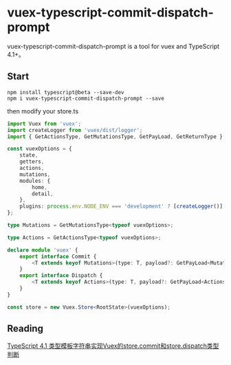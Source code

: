 # vuex-typescript-commit-dispatch-prompt
vuex-typescript-commit-dispatch-prompt is a tool for vuex and TypeScript 4.1+。

## Start

```
npm install typescript@beta --save-dev
npm i vuex-typescript-commit-dispatch-prompt --save
```

then modify your store.ts

```TypeScript
import Vuex from 'vuex';
import createLogger from 'vuex/dist/logger';
import { GetActionsType, GetMutationsType, GetPayLoad, GetReturnType } from 'vuex-typescript-commit-dispatch-prompt';

const vuexOptions = {
    state,
    getters,
    actions,
    mutations,
    modules: {
        home,
        detail,
    },
    plugins: process.env.NODE_ENV === 'development' ? [createLogger()] : [],
};

type Mutations = GetMutationsType<typeof vuexOptions>;

type Actions = GetActionsType<typeof vuexOptions>;

declare module 'vuex' {
    export interface Commit {
        <T extends keyof Mutations>(type: T, payload?: GetPayLoad<Mutations, T>, options?: CommitOptions): GetReturnType<Mutations, T>;
    }
    export interface Dispatch {
        <T extends keyof Actions>(type: T, payload?: GetPayLoad<Actions, T>, options?: DispatchOptions): Promise<GetReturnType<Actions, T>>;
    }
}

const store = new Vuex.Store<RootState>(vuexOptions);
```

## Reading
[TypeScript 4.1 类型模板字符串实现Vuex的store.commit和store.dispatch类型判断](https://github.com/xingbofeng/xingbofeng.github.io/issues/54)
